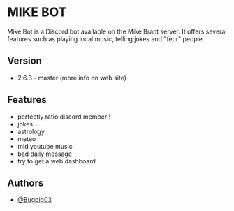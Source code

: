 
# MIKE BOT

Mike Bot is a Discord bot available on the Mike Brant server. It offers several features such as playing local music, telling jokes and "feur" people.




## Version
- 2.6.3 - master (more info on web site)

## Features

- perfectly ratio discord member !
- jokes...
- astrology 
- meteo
- mid youtube music
- bad daily message
- try to get a web dashboard


## Authors

- [@Bugpig03](https://www.github.com/Bugpig03)

